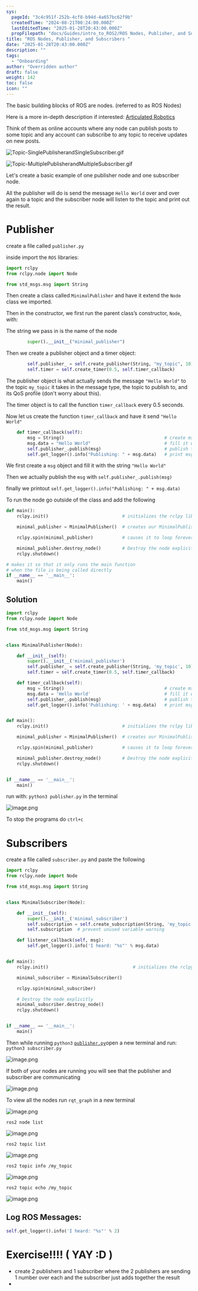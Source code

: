 ```yaml
---
sys:
  pageId: "3c4c951f-252b-4cf8-b94d-4a657bc62f9b"
  createdTime: "2024-08-21T00:24:00.000Z"
  lastEditedTime: "2025-01-28T20:43:00.000Z"
  propFilepath: "docs/Guides/intro_to_ROS2/ROS Nodes, Publisher, and Subscribers .md"
title: "ROS Nodes, Publisher, and Subscribers "
date: "2025-01-28T20:43:00.000Z"
description: ""
tags:
  - "Onboarding"
author: "Overridden author"
draft: false
weight: 142
toc: false
icon: ""
---
```


The basic building blocks of ROS are nodes. (referred to as ROS Nodes)

Here is a more in-depth description if interested: [Articulated Robotics](https://articulatedrobotics.xyz/tutorials/ready-for-ros/ros-overview#2-nodes)

Think of them as online accounts where any node can publish posts to some topic and any account can subscribe to any topic to receive updates on new posts.

![Topic-SinglePublisherandSingleSubscriber.gif](https://docs.ros.org/en/humble/_images/Topic-SinglePublisherandSingleSubscriber.gif)

![Topic-MultiplePublisherandMultipleSubscriber.gif](https://docs.ros.org/en/humble/_images/Topic-MultiplePublisherandMultipleSubscriber.gif)

Let's create a basic example of one publisher node and one subscriber node.

All the publisher will do is send the message `Hello World` over and over again to a topic and the subscriber node will listen to the topic and print out the result.

# Publisher

create a file called `publisher.py` 

inside import the `ROS` libraries:

```python
import rclpy
from rclpy.node import Node

from std_msgs.msg import String
```

Then create a class called `MinimalPublisher` and have it extend the `Node` class we imported.

Then in the constructor, we first run the parent class’s constructor, `Node`, with:

The string we pass in is the name of the node

```python
        super().__init__("minimal_publisher")
```

Then we create a publisher object and a timer object:

```python
        self.publisher_ = self.create_publisher(String, "my_topic", 10)
        self.timer = self.create_timer(0.5, self.timer_callback)
```

The publisher object is what actually sends the message `"Hello World"` to the topic `my_topic` it takes in the message type, the topic to publish to, and its QoS profile (don't worry about this).

The timer object is to call the function `timer_callback` every 0.5 seconds.

Now let us create the function `timer_callback` and have it send `"Hello World"`

```python
    def timer_callback(self):
        msg = String()                                      # create msg object
        msg.data = "Hello World"                            # fill it with data
        self.publisher_.publish(msg)                        # publish the message
        self.get_logger().info("Publishing: " + msg.data)   # print msg
```

We first create a `msg` object and fill it with the string `"Hello World"`

Then we actually publish the `msg` with `self.publisher_.publish(msg)`

finally we printout `self.get_logger().info("Publishing: " + msg.data)`

To run the node go outside of the class and add the following

```python
def main():
    rclpy.init()                            # initializes the rclpy library

    minimal_publisher = MinimalPublisher()  # creates our MinimalPublisher object

    rclpy.spin(minimal_publisher)           # causes it to loop forever

    minimal_publisher.destroy_node()        # Destroy the node explicitly
    rclpy.shutdown()

# makes it so that it only runs the main function
# when the file is being called directly
if __name__ == '__main__': 
    main()
```

## Solution

```python
import rclpy
from rclpy.node import Node

from std_msgs.msg import String


class MinimalPublisher(Node):

    def __init__(self):
        super().__init__('minimal_publisher')
        self.publisher_ = self.create_publisher(String, 'my_topic', 10)
        self.timer = self.create_timer(0.5, self.timer_callback)

    def timer_callback(self):
        msg = String()                                      # create msg object
        msg.data = 'Hello World'                            # fill it with data
        self.publisher_.publish(msg)                        # publish the message
        self.get_logger().info('Publishing: ' + msg.data)   # print msg


def main():
    rclpy.init()                            # initializes the rclpy library

    minimal_publisher = MinimalPublisher()  # creates our MinimalPublisher object

    rclpy.spin(minimal_publisher)           # causes it to loop forever

    minimal_publisher.destroy_node()        # Destroy the node explicitly
    rclpy.shutdown()


if __name__ == '__main__':
    main()
```

run with: `python3 publisher.py` in the terminal

![image.png](https://prod-files-secure.s3.us-west-2.amazonaws.com/d518164a-d88e-44d1-a4ee-3adb3bd8bce0/9214accb-ad5b-44f1-a31c-b3167c59138b/image.png?X-Amz-Algorithm=AWS4-HMAC-SHA256&X-Amz-Content-Sha256=UNSIGNED-PAYLOAD&X-Amz-Credential=ASIAZI2LB4665ST7GVE6%2F20250714%2Fus-west-2%2Fs3%2Faws4_request&X-Amz-Date=20250714T161119Z&X-Amz-Expires=3600&X-Amz-Security-Token=IQoJb3JpZ2luX2VjEBUaCXVzLXdlc3QtMiJHMEUCIGYBaveii%2B3uVIRhRQuYFHxDtMDwiqRoB70RqsN0JsH3AiEAhBYiQHDFfVrR5WvYC9qCyCMpahV%2FdqWyxkSCteK97Skq%2FwMILhAAGgw2Mzc0MjMxODM4MDUiDLMeR%2BN2QbfbjC7UvSrcA4CCdUeg6%2FjMFcrXbqNkZ18Atg%2Bc2b%2Fk0RlixItNKghFU3MsX%2Fjl8r9AwVDzGiZC9cGgWdK6NaIIadENJJ%2FiYE7j2761%2BEeWdo3KiaU1BnYPst%2FEvMet%2BUr9orMNix2wb1Z6G4fqmWkF6YP%2BeplbXme2kn1RTjv0d8ptrgfNUZ8UrNzLUZD2Wt0KznwnfyI%2FT1LrgHRaO6BT%2BDQL5AagS%2FU35jOlyMOcxSivBmKPDsFk1VGaAh2DUceVG8ar3VzwUQeJh%2BCx7UNX%2Fy5LUkBvH80lyObDf6bx%2BrNG%2B8AcSm%2FkIKX46PANAeE%2BHHJtUv5%2BTtM9s4V%2Bpcv9qJe9Zy2lgfTIaLPHk%2FON8YFOWN905bgJq9g4HY7STa1Lu41QNdw7uT8jB9iF7GjlyieyiKe%2BbzKmLv7iNtiiLhfoLnhc3dE6UewEe1MQEYLDi81rmK6ckXBi5kBjiW29QFSU9Pc3OdhwX0YXdA2MFGdaHLVpldMFwapBkI8TpROkv2%2BDw0iscc%2B6YMRxIV5TnASOFAFqv40uU7XYlIYVvra9B4%2B%2FHKnPUj%2BZc8hihTZEvzMUK0cfS1nwbjtvKLi3jbtEdonRIlick8sPQCTq%2F%2BZzc2ITj0GoFJ15kAl95MyHYUl8MOOF1MMGOqUBHybLZgoHxGGnBlA7GmlJqVcvgTWsWfP6HNfqdVeDPzm5VXxUigOQ4hJkRp9MwFKrvN5KytVSAnC6kioFkNfTm9qpNUCiTLMH4xtlK7PLLShlq1Z3hN1R5j2DITk2Vwa6JPPVkDo7m70tmZ4Z%2BzuhgoqsC4iuniIBqt%2BA0gyvC%2F6FWPlTewmEPwm9mCe0Lnl4Y8MUGawJBS1c1A%2BTgZ7xRXY6B0%2BI&X-Amz-Signature=4fd25bfc09be1c2333e5741e7e0006e088edb969246cbd2c658c97c51a6a9534&X-Amz-SignedHeaders=host&x-amz-checksum-mode=ENABLED&x-id=GetObject)

To stop the programs do `ctrl+c`

# Subscribers

create a file called `subscriber.py` and paste the following

```python
import rclpy
from rclpy.node import Node

from std_msgs.msg import String


class MinimalSubscriber(Node):

    def __init__(self):
        super().__init__('minimal_subscriber')
        self.subscription = self.create_subscription(String, 'my_topic', self.listener_callback, 10)
        self.subscription  # prevent unused variable warning

    def listener_callback(self, msg):
        self.get_logger().info('I heard: "%s"' % msg.data)


def main():
    rclpy.init()                                # initializes the rclpy library

    minimal_subscriber = MinimalSubscriber()

    rclpy.spin(minimal_subscriber)

    # Destroy the node explicitly
    minimal_subscriber.destroy_node()
    rclpy.shutdown()


if __name__ == '__main__':
    main()
```

Then while running `python3` [`publisher.py`](http://publisher.py/)open a new terminal and run: `python3 subscriber.py` 

![image.png](https://prod-files-secure.s3.us-west-2.amazonaws.com/d518164a-d88e-44d1-a4ee-3adb3bd8bce0/611fccf2-c738-4dbd-94e9-98f209092866/image.png?X-Amz-Algorithm=AWS4-HMAC-SHA256&X-Amz-Content-Sha256=UNSIGNED-PAYLOAD&X-Amz-Credential=ASIAZI2LB4665ST7GVE6%2F20250714%2Fus-west-2%2Fs3%2Faws4_request&X-Amz-Date=20250714T161119Z&X-Amz-Expires=3600&X-Amz-Security-Token=IQoJb3JpZ2luX2VjEBUaCXVzLXdlc3QtMiJHMEUCIGYBaveii%2B3uVIRhRQuYFHxDtMDwiqRoB70RqsN0JsH3AiEAhBYiQHDFfVrR5WvYC9qCyCMpahV%2FdqWyxkSCteK97Skq%2FwMILhAAGgw2Mzc0MjMxODM4MDUiDLMeR%2BN2QbfbjC7UvSrcA4CCdUeg6%2FjMFcrXbqNkZ18Atg%2Bc2b%2Fk0RlixItNKghFU3MsX%2Fjl8r9AwVDzGiZC9cGgWdK6NaIIadENJJ%2FiYE7j2761%2BEeWdo3KiaU1BnYPst%2FEvMet%2BUr9orMNix2wb1Z6G4fqmWkF6YP%2BeplbXme2kn1RTjv0d8ptrgfNUZ8UrNzLUZD2Wt0KznwnfyI%2FT1LrgHRaO6BT%2BDQL5AagS%2FU35jOlyMOcxSivBmKPDsFk1VGaAh2DUceVG8ar3VzwUQeJh%2BCx7UNX%2Fy5LUkBvH80lyObDf6bx%2BrNG%2B8AcSm%2FkIKX46PANAeE%2BHHJtUv5%2BTtM9s4V%2Bpcv9qJe9Zy2lgfTIaLPHk%2FON8YFOWN905bgJq9g4HY7STa1Lu41QNdw7uT8jB9iF7GjlyieyiKe%2BbzKmLv7iNtiiLhfoLnhc3dE6UewEe1MQEYLDi81rmK6ckXBi5kBjiW29QFSU9Pc3OdhwX0YXdA2MFGdaHLVpldMFwapBkI8TpROkv2%2BDw0iscc%2B6YMRxIV5TnASOFAFqv40uU7XYlIYVvra9B4%2B%2FHKnPUj%2BZc8hihTZEvzMUK0cfS1nwbjtvKLi3jbtEdonRIlick8sPQCTq%2F%2BZzc2ITj0GoFJ15kAl95MyHYUl8MOOF1MMGOqUBHybLZgoHxGGnBlA7GmlJqVcvgTWsWfP6HNfqdVeDPzm5VXxUigOQ4hJkRp9MwFKrvN5KytVSAnC6kioFkNfTm9qpNUCiTLMH4xtlK7PLLShlq1Z3hN1R5j2DITk2Vwa6JPPVkDo7m70tmZ4Z%2BzuhgoqsC4iuniIBqt%2BA0gyvC%2F6FWPlTewmEPwm9mCe0Lnl4Y8MUGawJBS1c1A%2BTgZ7xRXY6B0%2BI&X-Amz-Signature=b4453015ca5141364710b150c9544020b62840bdaaa1fe4c3b73dfc9d00fbcad&X-Amz-SignedHeaders=host&x-amz-checksum-mode=ENABLED&x-id=GetObject)

If both of your nodes are running you will see that the publisher and subscriber are communicating

![image.png](https://prod-files-secure.s3.us-west-2.amazonaws.com/d518164a-d88e-44d1-a4ee-3adb3bd8bce0/eea428b5-1cf0-43bb-a30b-81cbaf6c5c78/image.png?X-Amz-Algorithm=AWS4-HMAC-SHA256&X-Amz-Content-Sha256=UNSIGNED-PAYLOAD&X-Amz-Credential=ASIAZI2LB4665ST7GVE6%2F20250714%2Fus-west-2%2Fs3%2Faws4_request&X-Amz-Date=20250714T161119Z&X-Amz-Expires=3600&X-Amz-Security-Token=IQoJb3JpZ2luX2VjEBUaCXVzLXdlc3QtMiJHMEUCIGYBaveii%2B3uVIRhRQuYFHxDtMDwiqRoB70RqsN0JsH3AiEAhBYiQHDFfVrR5WvYC9qCyCMpahV%2FdqWyxkSCteK97Skq%2FwMILhAAGgw2Mzc0MjMxODM4MDUiDLMeR%2BN2QbfbjC7UvSrcA4CCdUeg6%2FjMFcrXbqNkZ18Atg%2Bc2b%2Fk0RlixItNKghFU3MsX%2Fjl8r9AwVDzGiZC9cGgWdK6NaIIadENJJ%2FiYE7j2761%2BEeWdo3KiaU1BnYPst%2FEvMet%2BUr9orMNix2wb1Z6G4fqmWkF6YP%2BeplbXme2kn1RTjv0d8ptrgfNUZ8UrNzLUZD2Wt0KznwnfyI%2FT1LrgHRaO6BT%2BDQL5AagS%2FU35jOlyMOcxSivBmKPDsFk1VGaAh2DUceVG8ar3VzwUQeJh%2BCx7UNX%2Fy5LUkBvH80lyObDf6bx%2BrNG%2B8AcSm%2FkIKX46PANAeE%2BHHJtUv5%2BTtM9s4V%2Bpcv9qJe9Zy2lgfTIaLPHk%2FON8YFOWN905bgJq9g4HY7STa1Lu41QNdw7uT8jB9iF7GjlyieyiKe%2BbzKmLv7iNtiiLhfoLnhc3dE6UewEe1MQEYLDi81rmK6ckXBi5kBjiW29QFSU9Pc3OdhwX0YXdA2MFGdaHLVpldMFwapBkI8TpROkv2%2BDw0iscc%2B6YMRxIV5TnASOFAFqv40uU7XYlIYVvra9B4%2B%2FHKnPUj%2BZc8hihTZEvzMUK0cfS1nwbjtvKLi3jbtEdonRIlick8sPQCTq%2F%2BZzc2ITj0GoFJ15kAl95MyHYUl8MOOF1MMGOqUBHybLZgoHxGGnBlA7GmlJqVcvgTWsWfP6HNfqdVeDPzm5VXxUigOQ4hJkRp9MwFKrvN5KytVSAnC6kioFkNfTm9qpNUCiTLMH4xtlK7PLLShlq1Z3hN1R5j2DITk2Vwa6JPPVkDo7m70tmZ4Z%2BzuhgoqsC4iuniIBqt%2BA0gyvC%2F6FWPlTewmEPwm9mCe0Lnl4Y8MUGawJBS1c1A%2BTgZ7xRXY6B0%2BI&X-Amz-Signature=d886a07d5c847beecbf71acda87c6cc7bf0d9d0904706e8134ae70b91ab576f9&X-Amz-SignedHeaders=host&x-amz-checksum-mode=ENABLED&x-id=GetObject)

To view all the nodes run `rqt_graph` in a new terminal

![image.png](https://prod-files-secure.s3.us-west-2.amazonaws.com/d518164a-d88e-44d1-a4ee-3adb3bd8bce0/1d98e964-4318-4d62-b5c4-8c8f78368598/image.png?X-Amz-Algorithm=AWS4-HMAC-SHA256&X-Amz-Content-Sha256=UNSIGNED-PAYLOAD&X-Amz-Credential=ASIAZI2LB4665ST7GVE6%2F20250714%2Fus-west-2%2Fs3%2Faws4_request&X-Amz-Date=20250714T161119Z&X-Amz-Expires=3600&X-Amz-Security-Token=IQoJb3JpZ2luX2VjEBUaCXVzLXdlc3QtMiJHMEUCIGYBaveii%2B3uVIRhRQuYFHxDtMDwiqRoB70RqsN0JsH3AiEAhBYiQHDFfVrR5WvYC9qCyCMpahV%2FdqWyxkSCteK97Skq%2FwMILhAAGgw2Mzc0MjMxODM4MDUiDLMeR%2BN2QbfbjC7UvSrcA4CCdUeg6%2FjMFcrXbqNkZ18Atg%2Bc2b%2Fk0RlixItNKghFU3MsX%2Fjl8r9AwVDzGiZC9cGgWdK6NaIIadENJJ%2FiYE7j2761%2BEeWdo3KiaU1BnYPst%2FEvMet%2BUr9orMNix2wb1Z6G4fqmWkF6YP%2BeplbXme2kn1RTjv0d8ptrgfNUZ8UrNzLUZD2Wt0KznwnfyI%2FT1LrgHRaO6BT%2BDQL5AagS%2FU35jOlyMOcxSivBmKPDsFk1VGaAh2DUceVG8ar3VzwUQeJh%2BCx7UNX%2Fy5LUkBvH80lyObDf6bx%2BrNG%2B8AcSm%2FkIKX46PANAeE%2BHHJtUv5%2BTtM9s4V%2Bpcv9qJe9Zy2lgfTIaLPHk%2FON8YFOWN905bgJq9g4HY7STa1Lu41QNdw7uT8jB9iF7GjlyieyiKe%2BbzKmLv7iNtiiLhfoLnhc3dE6UewEe1MQEYLDi81rmK6ckXBi5kBjiW29QFSU9Pc3OdhwX0YXdA2MFGdaHLVpldMFwapBkI8TpROkv2%2BDw0iscc%2B6YMRxIV5TnASOFAFqv40uU7XYlIYVvra9B4%2B%2FHKnPUj%2BZc8hihTZEvzMUK0cfS1nwbjtvKLi3jbtEdonRIlick8sPQCTq%2F%2BZzc2ITj0GoFJ15kAl95MyHYUl8MOOF1MMGOqUBHybLZgoHxGGnBlA7GmlJqVcvgTWsWfP6HNfqdVeDPzm5VXxUigOQ4hJkRp9MwFKrvN5KytVSAnC6kioFkNfTm9qpNUCiTLMH4xtlK7PLLShlq1Z3hN1R5j2DITk2Vwa6JPPVkDo7m70tmZ4Z%2BzuhgoqsC4iuniIBqt%2BA0gyvC%2F6FWPlTewmEPwm9mCe0Lnl4Y8MUGawJBS1c1A%2BTgZ7xRXY6B0%2BI&X-Amz-Signature=b8f268eb73ff5d1e8ab48124f874d9658c6d5e60541b6512fee8bae5edd360c9&X-Amz-SignedHeaders=host&x-amz-checksum-mode=ENABLED&x-id=GetObject)

`ros2 node list`

![image.png](https://prod-files-secure.s3.us-west-2.amazonaws.com/d518164a-d88e-44d1-a4ee-3adb3bd8bce0/680ac8cf-e6d9-4164-9ece-5b9a6fccffee/image.png?X-Amz-Algorithm=AWS4-HMAC-SHA256&X-Amz-Content-Sha256=UNSIGNED-PAYLOAD&X-Amz-Credential=ASIAZI2LB4665ST7GVE6%2F20250714%2Fus-west-2%2Fs3%2Faws4_request&X-Amz-Date=20250714T161119Z&X-Amz-Expires=3600&X-Amz-Security-Token=IQoJb3JpZ2luX2VjEBUaCXVzLXdlc3QtMiJHMEUCIGYBaveii%2B3uVIRhRQuYFHxDtMDwiqRoB70RqsN0JsH3AiEAhBYiQHDFfVrR5WvYC9qCyCMpahV%2FdqWyxkSCteK97Skq%2FwMILhAAGgw2Mzc0MjMxODM4MDUiDLMeR%2BN2QbfbjC7UvSrcA4CCdUeg6%2FjMFcrXbqNkZ18Atg%2Bc2b%2Fk0RlixItNKghFU3MsX%2Fjl8r9AwVDzGiZC9cGgWdK6NaIIadENJJ%2FiYE7j2761%2BEeWdo3KiaU1BnYPst%2FEvMet%2BUr9orMNix2wb1Z6G4fqmWkF6YP%2BeplbXme2kn1RTjv0d8ptrgfNUZ8UrNzLUZD2Wt0KznwnfyI%2FT1LrgHRaO6BT%2BDQL5AagS%2FU35jOlyMOcxSivBmKPDsFk1VGaAh2DUceVG8ar3VzwUQeJh%2BCx7UNX%2Fy5LUkBvH80lyObDf6bx%2BrNG%2B8AcSm%2FkIKX46PANAeE%2BHHJtUv5%2BTtM9s4V%2Bpcv9qJe9Zy2lgfTIaLPHk%2FON8YFOWN905bgJq9g4HY7STa1Lu41QNdw7uT8jB9iF7GjlyieyiKe%2BbzKmLv7iNtiiLhfoLnhc3dE6UewEe1MQEYLDi81rmK6ckXBi5kBjiW29QFSU9Pc3OdhwX0YXdA2MFGdaHLVpldMFwapBkI8TpROkv2%2BDw0iscc%2B6YMRxIV5TnASOFAFqv40uU7XYlIYVvra9B4%2B%2FHKnPUj%2BZc8hihTZEvzMUK0cfS1nwbjtvKLi3jbtEdonRIlick8sPQCTq%2F%2BZzc2ITj0GoFJ15kAl95MyHYUl8MOOF1MMGOqUBHybLZgoHxGGnBlA7GmlJqVcvgTWsWfP6HNfqdVeDPzm5VXxUigOQ4hJkRp9MwFKrvN5KytVSAnC6kioFkNfTm9qpNUCiTLMH4xtlK7PLLShlq1Z3hN1R5j2DITk2Vwa6JPPVkDo7m70tmZ4Z%2BzuhgoqsC4iuniIBqt%2BA0gyvC%2F6FWPlTewmEPwm9mCe0Lnl4Y8MUGawJBS1c1A%2BTgZ7xRXY6B0%2BI&X-Amz-Signature=e9030cf9b0b2c4e163ce2adc5a1a605bbf56f8e5f3a2d03ad8c70fda20be5343&X-Amz-SignedHeaders=host&x-amz-checksum-mode=ENABLED&x-id=GetObject)

`ros2 topic list`

![image.png](https://prod-files-secure.s3.us-west-2.amazonaws.com/d518164a-d88e-44d1-a4ee-3adb3bd8bce0/eee2ebe1-27ef-4a4a-96fb-2ca54126fb29/image.png?X-Amz-Algorithm=AWS4-HMAC-SHA256&X-Amz-Content-Sha256=UNSIGNED-PAYLOAD&X-Amz-Credential=ASIAZI2LB4665ST7GVE6%2F20250714%2Fus-west-2%2Fs3%2Faws4_request&X-Amz-Date=20250714T161119Z&X-Amz-Expires=3600&X-Amz-Security-Token=IQoJb3JpZ2luX2VjEBUaCXVzLXdlc3QtMiJHMEUCIGYBaveii%2B3uVIRhRQuYFHxDtMDwiqRoB70RqsN0JsH3AiEAhBYiQHDFfVrR5WvYC9qCyCMpahV%2FdqWyxkSCteK97Skq%2FwMILhAAGgw2Mzc0MjMxODM4MDUiDLMeR%2BN2QbfbjC7UvSrcA4CCdUeg6%2FjMFcrXbqNkZ18Atg%2Bc2b%2Fk0RlixItNKghFU3MsX%2Fjl8r9AwVDzGiZC9cGgWdK6NaIIadENJJ%2FiYE7j2761%2BEeWdo3KiaU1BnYPst%2FEvMet%2BUr9orMNix2wb1Z6G4fqmWkF6YP%2BeplbXme2kn1RTjv0d8ptrgfNUZ8UrNzLUZD2Wt0KznwnfyI%2FT1LrgHRaO6BT%2BDQL5AagS%2FU35jOlyMOcxSivBmKPDsFk1VGaAh2DUceVG8ar3VzwUQeJh%2BCx7UNX%2Fy5LUkBvH80lyObDf6bx%2BrNG%2B8AcSm%2FkIKX46PANAeE%2BHHJtUv5%2BTtM9s4V%2Bpcv9qJe9Zy2lgfTIaLPHk%2FON8YFOWN905bgJq9g4HY7STa1Lu41QNdw7uT8jB9iF7GjlyieyiKe%2BbzKmLv7iNtiiLhfoLnhc3dE6UewEe1MQEYLDi81rmK6ckXBi5kBjiW29QFSU9Pc3OdhwX0YXdA2MFGdaHLVpldMFwapBkI8TpROkv2%2BDw0iscc%2B6YMRxIV5TnASOFAFqv40uU7XYlIYVvra9B4%2B%2FHKnPUj%2BZc8hihTZEvzMUK0cfS1nwbjtvKLi3jbtEdonRIlick8sPQCTq%2F%2BZzc2ITj0GoFJ15kAl95MyHYUl8MOOF1MMGOqUBHybLZgoHxGGnBlA7GmlJqVcvgTWsWfP6HNfqdVeDPzm5VXxUigOQ4hJkRp9MwFKrvN5KytVSAnC6kioFkNfTm9qpNUCiTLMH4xtlK7PLLShlq1Z3hN1R5j2DITk2Vwa6JPPVkDo7m70tmZ4Z%2BzuhgoqsC4iuniIBqt%2BA0gyvC%2F6FWPlTewmEPwm9mCe0Lnl4Y8MUGawJBS1c1A%2BTgZ7xRXY6B0%2BI&X-Amz-Signature=f8cfb68f926d178ea659c50c71e62c27ebd4092f9e3097905a886d8446f340b2&X-Amz-SignedHeaders=host&x-amz-checksum-mode=ENABLED&x-id=GetObject)

`ros2 topic info /my_topic`

![image.png](https://prod-files-secure.s3.us-west-2.amazonaws.com/d518164a-d88e-44d1-a4ee-3adb3bd8bce0/6288ef12-cb9e-406f-b9eb-65feed3a9011/image.png?X-Amz-Algorithm=AWS4-HMAC-SHA256&X-Amz-Content-Sha256=UNSIGNED-PAYLOAD&X-Amz-Credential=ASIAZI2LB4665ST7GVE6%2F20250714%2Fus-west-2%2Fs3%2Faws4_request&X-Amz-Date=20250714T161119Z&X-Amz-Expires=3600&X-Amz-Security-Token=IQoJb3JpZ2luX2VjEBUaCXVzLXdlc3QtMiJHMEUCIGYBaveii%2B3uVIRhRQuYFHxDtMDwiqRoB70RqsN0JsH3AiEAhBYiQHDFfVrR5WvYC9qCyCMpahV%2FdqWyxkSCteK97Skq%2FwMILhAAGgw2Mzc0MjMxODM4MDUiDLMeR%2BN2QbfbjC7UvSrcA4CCdUeg6%2FjMFcrXbqNkZ18Atg%2Bc2b%2Fk0RlixItNKghFU3MsX%2Fjl8r9AwVDzGiZC9cGgWdK6NaIIadENJJ%2FiYE7j2761%2BEeWdo3KiaU1BnYPst%2FEvMet%2BUr9orMNix2wb1Z6G4fqmWkF6YP%2BeplbXme2kn1RTjv0d8ptrgfNUZ8UrNzLUZD2Wt0KznwnfyI%2FT1LrgHRaO6BT%2BDQL5AagS%2FU35jOlyMOcxSivBmKPDsFk1VGaAh2DUceVG8ar3VzwUQeJh%2BCx7UNX%2Fy5LUkBvH80lyObDf6bx%2BrNG%2B8AcSm%2FkIKX46PANAeE%2BHHJtUv5%2BTtM9s4V%2Bpcv9qJe9Zy2lgfTIaLPHk%2FON8YFOWN905bgJq9g4HY7STa1Lu41QNdw7uT8jB9iF7GjlyieyiKe%2BbzKmLv7iNtiiLhfoLnhc3dE6UewEe1MQEYLDi81rmK6ckXBi5kBjiW29QFSU9Pc3OdhwX0YXdA2MFGdaHLVpldMFwapBkI8TpROkv2%2BDw0iscc%2B6YMRxIV5TnASOFAFqv40uU7XYlIYVvra9B4%2B%2FHKnPUj%2BZc8hihTZEvzMUK0cfS1nwbjtvKLi3jbtEdonRIlick8sPQCTq%2F%2BZzc2ITj0GoFJ15kAl95MyHYUl8MOOF1MMGOqUBHybLZgoHxGGnBlA7GmlJqVcvgTWsWfP6HNfqdVeDPzm5VXxUigOQ4hJkRp9MwFKrvN5KytVSAnC6kioFkNfTm9qpNUCiTLMH4xtlK7PLLShlq1Z3hN1R5j2DITk2Vwa6JPPVkDo7m70tmZ4Z%2BzuhgoqsC4iuniIBqt%2BA0gyvC%2F6FWPlTewmEPwm9mCe0Lnl4Y8MUGawJBS1c1A%2BTgZ7xRXY6B0%2BI&X-Amz-Signature=c4f5acce2d08e2ad634c68234dd48cd4d375dc4deae092ee593fa0124154a0ac&X-Amz-SignedHeaders=host&x-amz-checksum-mode=ENABLED&x-id=GetObject)

`ros2 topic echo /my_topic`

![image.png](https://prod-files-secure.s3.us-west-2.amazonaws.com/d518164a-d88e-44d1-a4ee-3adb3bd8bce0/0a6fcb4d-422d-4a6c-a803-749ef4adf2c6/image.png?X-Amz-Algorithm=AWS4-HMAC-SHA256&X-Amz-Content-Sha256=UNSIGNED-PAYLOAD&X-Amz-Credential=ASIAZI2LB4665ST7GVE6%2F20250714%2Fus-west-2%2Fs3%2Faws4_request&X-Amz-Date=20250714T161119Z&X-Amz-Expires=3600&X-Amz-Security-Token=IQoJb3JpZ2luX2VjEBUaCXVzLXdlc3QtMiJHMEUCIGYBaveii%2B3uVIRhRQuYFHxDtMDwiqRoB70RqsN0JsH3AiEAhBYiQHDFfVrR5WvYC9qCyCMpahV%2FdqWyxkSCteK97Skq%2FwMILhAAGgw2Mzc0MjMxODM4MDUiDLMeR%2BN2QbfbjC7UvSrcA4CCdUeg6%2FjMFcrXbqNkZ18Atg%2Bc2b%2Fk0RlixItNKghFU3MsX%2Fjl8r9AwVDzGiZC9cGgWdK6NaIIadENJJ%2FiYE7j2761%2BEeWdo3KiaU1BnYPst%2FEvMet%2BUr9orMNix2wb1Z6G4fqmWkF6YP%2BeplbXme2kn1RTjv0d8ptrgfNUZ8UrNzLUZD2Wt0KznwnfyI%2FT1LrgHRaO6BT%2BDQL5AagS%2FU35jOlyMOcxSivBmKPDsFk1VGaAh2DUceVG8ar3VzwUQeJh%2BCx7UNX%2Fy5LUkBvH80lyObDf6bx%2BrNG%2B8AcSm%2FkIKX46PANAeE%2BHHJtUv5%2BTtM9s4V%2Bpcv9qJe9Zy2lgfTIaLPHk%2FON8YFOWN905bgJq9g4HY7STa1Lu41QNdw7uT8jB9iF7GjlyieyiKe%2BbzKmLv7iNtiiLhfoLnhc3dE6UewEe1MQEYLDi81rmK6ckXBi5kBjiW29QFSU9Pc3OdhwX0YXdA2MFGdaHLVpldMFwapBkI8TpROkv2%2BDw0iscc%2B6YMRxIV5TnASOFAFqv40uU7XYlIYVvra9B4%2B%2FHKnPUj%2BZc8hihTZEvzMUK0cfS1nwbjtvKLi3jbtEdonRIlick8sPQCTq%2F%2BZzc2ITj0GoFJ15kAl95MyHYUl8MOOF1MMGOqUBHybLZgoHxGGnBlA7GmlJqVcvgTWsWfP6HNfqdVeDPzm5VXxUigOQ4hJkRp9MwFKrvN5KytVSAnC6kioFkNfTm9qpNUCiTLMH4xtlK7PLLShlq1Z3hN1R5j2DITk2Vwa6JPPVkDo7m70tmZ4Z%2BzuhgoqsC4iuniIBqt%2BA0gyvC%2F6FWPlTewmEPwm9mCe0Lnl4Y8MUGawJBS1c1A%2BTgZ7xRXY6B0%2BI&X-Amz-Signature=8ca7176da2e3a5478df2b5f0fa887047f87e3b6ff8da03a596ea86020543bb9f&X-Amz-SignedHeaders=host&x-amz-checksum-mode=ENABLED&x-id=GetObject)

## Log ROS Messages:

```python
self.get_logger().info('I heard: "%s"' % 2)
```

# Exercise!!!! ( YAY :D )

- create 2 publishers and 1 subscriber where the 2 publishers are sending 1 number over each and the subscriber just adds together the result
- 
